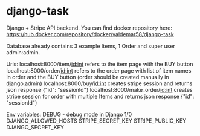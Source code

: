 # django-task

Django + Stripe API backend.
You can find docker repository here: https://hub.docker.com/repository/docker/valdemar58/django-task

Database already contains 3 example Items, 1 Order and super user admin:admin.

Urls:
localhost:8000/item/<id:int> refers to the item page with the BUY button
localhost:8000/order/<id:int> refers to the order page with list of item names in order and the BUY button (order should be created manually in django.admin)
localhost:8000/buy/<id:int> creates stripe session and returns json response {"id": "sessionId"}
localhost:8000/make_order/<id:int> creates stripe session for order with multiple Items and returns json response {"id": "sessionId"}

Env variables:
DEBUG - debug mode in Django 1/0
DJANGO_ALLOWED_HOSTS
STRIPE_SECRET_KEY
STRIPE_PUBLIC_KEY
DJANGO_SECRET_KEY

